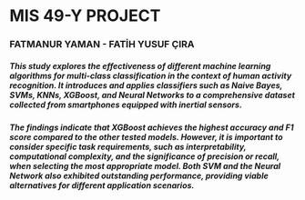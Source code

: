 <h1> MIS 49-Y PROJECT</h1>

<h3> FATMANUR YAMAN - FATİH YUSUF ÇIRA</h3>

<h5> This study explores the effectiveness of different machine learning
algorithms for multi-class classification in the context of human activity
recognition. It introduces and applies classifiers such as Naive Bayes, SVMs,
KNNs, XGBoost, and Neural Networks to a comprehensive dataset collected
from smartphones equipped with inertial sensors.</h5>


<h5>The findings indicate that XGBoost achieves the highest accuracy and F1
score compared to the other tested models. However, it is important to
consider specific task requirements, such as interpretability, computational
complexity, and the significance of precision or recall, when selecting the
most appropriate model. Both SVM and the Neural Network also exhibited
outstanding performance, providing viable alternatives for different
application scenarios.</h5>